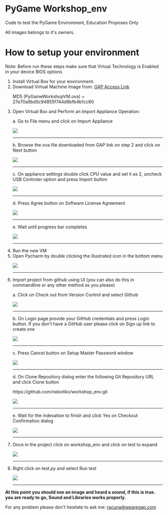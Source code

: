 # PyGame Workshop_env

Code to test the PyGame Environment, Education Proposes Only

All images belongs to it's owners.

# How to setup your environment
<p>Note: Before run these steps make sure that Virtual Technology is Enabled in your device BIOS options</p>
<ol>
<li> Install Virtual Box for your environment: </li>
<li> Download Virtual Machine Image from: <a href='https://drive.google.com/a/growthaccelerationpartners.com/file/d/0B68vrtNG0yC-OHc3M0c4cVQzZVU/view?usp=sharing'>GAP Access Link</a>
    <p> MD5 (PyGameWorkshopVM.ova) = 27e70a9bd5c94855f744d9bfb4b1cc60</p>
</li>
<li> Open Virtual Box and Perform an Import Appliance Operation: 
<p>a. Go to File menu and click on Import Appliance</p>
<img src='https://github.com/nekotiko/workshop_env/blob/master/assets/worksp01.png?raw=true')</img>
<hr/>
<p>b. Browse the ova file downloaded from GAP link on step 2 and click on Next button</p>
<img src='https://github.com/nekotiko/workshop_env/blob/master/assets/worksp02.png?raw=true')</img>
<hr/>
<p>c. On appliance settings double click CPU value and set it as 2, uncheck USB Controler option and press Import button</p>
<img src='https://github.com/nekotiko/workshop_env/blob/master/assets/worksp03.png?raw=true')</img>
<hr/>
<p>d. Press Agree button on Software License Agreement</p>
<img src='https://github.com/nekotiko/workshop_env/blob/master/assets/worksp04.png?raw=true')</img>
<hr/>
<p>e. Wait until progress bar completes</p>
<img src='https://github.com/nekotiko/workshop_env/blob/master/assets/worksp05.png?raw=true')</img>
<hr/>
</li>
<li> Run the new VM </li>
<li> Open Pycharm by double clicking the illustrated icon in the bottom menu<p>
<img src='https://github.com/nekotiko/workshop_env/blob/master/assets/01.png?raw=true')</img>
    </p>
    <hr/>
    
</li>

<li> Import project from github using  UI (you can also do this in commandline or any other method as you please)
<p>a. Click on Check out from Version Control and select Github</p><p>
<img src='https://github.com/nekotiko/workshop_env/blob/master/assets/worksp06.png?raw=true')</img>
    </p>
    <hr/>
<p>b. On Login page provide your GitHub credentials and press Login button. If you don't have a GitHub user please click on Sign up link to create one </p> 
    <p>
<img src='https://github.com/nekotiko/workshop_env/blob/master/assets/02.png?raw=true')</img>
    </p>
    <hr/>
<p>c. Press Cancel button on Setup Master Password window </p><p>
<img src='https://github.com/nekotiko/workshop_env/blob/master/assets/worksp07.png?raw=true')</img>
    </p>
    <hr/>
<p>d. On Clone Repository dialog enter the following Git Repository URL and click Clone button</p>
<p>https://github.com/nekotiko/workshop_env.git</p><p>
<img src='https://github.com/nekotiko/workshop_env/blob/master/assets/worksp08.png?raw=true')</img>
    </p>
    <hr/>
<p>e. Wait for the indexation to finish and click Yes on Checkout Confirmation dialog</p><p>
<img src='https://github.com/nekotiko/workshop_env/blob/master/assets/worksp09.png?raw=true')</img>
    </p>
    <hr/>
</li>
<li> Once in the project click on workshop_env and click on test to expand
<p>
<img src='https://github.com/nekotiko/workshop_env/blob/master/assets/worksp010.png?raw=true')</img>
    </p>
    <hr/>
</li>
<li> Right click on test.py and select Run test
<p>
<img src='https://github.com/nekotiko/workshop_env/blob/master/assets/worksp11.png?raw=true')</img>
    </p>
    <hr/>
</li>
</ol>

<b>At this point you should see an image and heard a sound, if this is true. you are ready to go, Sound and Libraries works properly.</b>

For any problem please don't hesitate to ask me: racuna@wearegap.com
